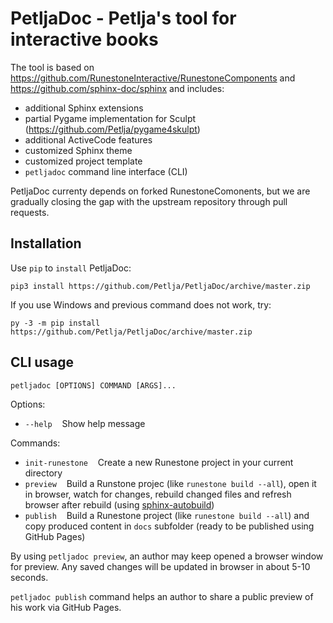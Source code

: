 # PetljaDoc - Petlja's tool for interactive books

The tool is based on https://github.com/RunestoneInteractive/RunestoneComponents and https://github.com/sphinx-doc/sphinx and includes:

- additional Sphinx extensions 
- partial Pygame implementation for Sculpt (https://github.com/Petlja/pygame4skulpt)
- additional ActiveCode features
- customized Sphinx theme 
- customized project template 
- ``petljadoc`` command line interface (CLI)

PetljaDoc currenty depends on forked RunestoneComonents, but we are gradually closing the gap with the upstream repository through pull requests.

## Installation

Use `pip` to `install` PetljaDoc:

`pip3 install https://github.com/Petlja/PetljaDoc/archive/master.zip`

If you use Windows and previous command does not work, try:

`py -3 -m pip install https://github.com/Petlja/PetljaDoc/archive/master.zip`

## CLI usage

`petljadoc [OPTIONS] COMMAND [ARGS]...`

Options:
  - `--help`&nbsp;&nbsp;&nbsp;&nbsp;Show help message 

Commands:
  - `init-runestone`&nbsp;&nbsp;&nbsp;&nbsp;Create a new Runestone project in your current directory
  - `preview`&nbsp;&nbsp;&nbsp;&nbsp;Build a Runstone projec (like `runestone build --all`), open it in browser, watch for changes, rebuild changed files and refresh browser after rebuild (using [sphinx-autobuild](https://github.com/GaretJax/sphinx-autobuild))
  - `publish`&nbsp;&nbsp;&nbsp;&nbsp;Build a Runestone project (like `runestone build --all`) and copy produced content in `docs` subfolder (ready to be published using GitHub Pages)

By using `petljadoc preview`, an author may keep opened a browser window for preview. Any saved changes will be updated in browser in about 5-10 seconds.

`petljadoc publish` command helps an author to share a public preview of his work via GitHub Pages.



